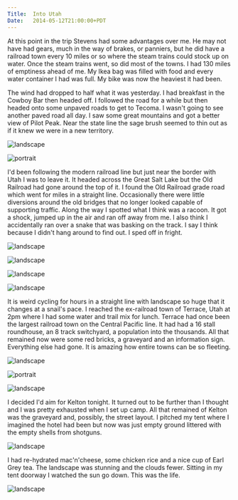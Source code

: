 ```yaml
---
Title:	Into Utah
Date:	2014-05-12T21:00:00+PDT
---
```


At this point in the trip Stevens had some advantages over me. He may not have had gears, much in the way of brakes, or panniers, but he did have a railroad town every 10 miles or so where the steam trains could stock up on water. Once the steam trains went, so did most of the towns. I had 130 miles of emptiness ahead of me. My Ikea bag was filled with food and every water container I had was full. My bike was now the heaviest it had been.

The wind had dropped to half what it was yesterday. I had breakfast in the Cowboy Bar then headed off. I followed the road for a while but then headed onto some unpaved roads to get to Tecoma. I wasn't going to see another paved road all day. I saw some great mountains and got a better view of Pilot Peak. Near the state line the sage brush seemed to thin out as if it knew we were in a new territory.

![landscape](https://farm8.staticflickr.com/7372/14009757937_da6ca62065_z.jpg "Road from Montello")

![portrait](https://farm8.staticflickr.com/7367/14196296244_bb10642fb5_c.jpg "Bike portrait")

I'd been following the modern railroad line but just near the border with Utah I was to leave it. It headed across the Great Salt Lake but the Old Railroad had gone around the top of it. I found the Old Railroad grade road which went for miles in a straight line. Occasionally there were little diversions around the old bridges that no longer looked capable of supporting traffic. Along the way I spotted what I think was a racoon. It got a shock, jumped up in the air and ran off away from me. I also think I accidentally ran over a snake that was basking on the track. I say I think because I didn't hang around to find out. I sped off in fright.

![landscape](https://farm8.staticflickr.com/7453/14196366455_edac60658e_z.jpg "Looking back along the modern railroad into Nevada")

![landscape](https://farm8.staticflickr.com/7391/14009714758_8379a64794_z.jpg "Heading north on the Old Railroad Grade")

![landscape](https://farm8.staticflickr.com/7368/14009733430_495af8c95f_z.jpg "Railroad bridge")

![landscape](https://farm8.staticflickr.com/7423/14009772627_2abaeb2095_z.jpg "It just keeps going")

It is weird cycling for hours in a straight line with landscape so huge that it changes at a snail's pace. I reached the ex-railroad town of Terrace, Utah at 2pm where I had some water and trail mix for lunch. Terrace had once been the largest railroad town on the Central Pacific line. It had had a 16 stall roundhouse, an 8 track switchyard, a population into the thousands. All that remained now were some red bricks, a graveyard and an information sign. Everything else had gone. It is amazing how entire towns can be so fleeting.

![landscape](https://farm6.staticflickr.com/5278/14009719138_6618990248_z.jpg "Terrace, Utah")

![portrait](https://farm8.staticflickr.com/7346/14216521743_128088f3fa_c.jpg "Old railroad tracks")

![landscape](https://farm8.staticflickr.com/7382/14196309734_7060540d6d_z.jpg "The edge of the Great Salt Lake")

I decided I'd aim for Kelton tonight. It turned out to be further than I thought and I was pretty exhausted when I set up camp. All that remained of Kelton was the graveyard and, possibly, the street layout. I pitched my tent where I imagined the hotel had been but now was just empty ground littered with the empty shells from shotguns.

![landscape](https://farm3.staticflickr.com/2900/14009783987_b58abcf9d6_z.jpg "Kelton camp")

I had re-hydrated mac'n'cheese, some chicken rice and a nice cup of Earl Grey tea. The landscape was stunning and the clouds fewer. Sitting in my tent doorway I watched the sun go down. This was the life.

![landscape](https://farm3.staticflickr.com/2910/14173244266_ca6193eb2e_z.jpg "Sunset at Kelton")